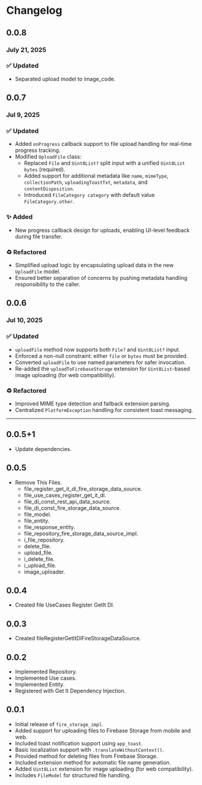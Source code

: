 # Changelog


## 0.0.8

### July 21, 2025

### ✅ Updated

- Separated upload model to image_code.

## 0.0.7

### Jul 9, 2025

### ✅ Updated

- Added `onProgress` callback support to file upload handling for real-time progress tracking.
- Modified `UploadFile` class:
  - Replaced `File` and `Uint8List?` split input with a unified `Uint8List bytes` (required).
  - Added support for additional metadata like `name`, `mimeType`, `collectionPath`, `uploadingToastTxt`, `metadata`, and `contentDisposition`.
  - Introduced `FileCategory category` with default value `FileCategory.other`.

### ✨ Added

- New progress callback design for uploads, enabling UI-level feedback during file transfer.

### ♻️ Refactored

- Simplified upload logic by encapsulating upload data in the new `UploadFile` model.
- Ensured better separation of concerns by pushing metadata handling responsibility to the caller.


## 0.0.6
### Jul 10, 2025

### ✅ Updated

- `uploadFile` method now supports both `File?` and `Uint8List?` input.
- Enforced a non-null constraint: either `file` or `bytes` must be provided.
- Converted `uploadFile` to use named parameters for safer invocation.
- Re-added the `uploadToFirebaseStorage` extension for `Uint8List`-based image uploading (for web compatibility).

### ♻️ Refactored

- Improved MIME type detection and fallback extension parsing.
- Centralized `PlatformException` handling for consistent toast messaging.

---

## 0.0.5+1

- Update dependencies.

## 0.0.5

- Remove This Files.
    - file_register_get_it_di_fire_storage_data_source.
    - file_use_cases_register_get_it_di.
    - file_di_const_rest_api_data_source.
    - file_di_const_fire_storage_data_source.
    - file_model.
    - file_entity.
    - file_response_entity.
    - file_repository_fire_storage_data_source_impl.
    - i_file_repository.
    - delete_file.
    - upload_file.
    - i_delete_file.
    - i_upload_file.
    - image_uploader.

## 0.0.4

- Created file UseCases Register GetIt DI.

## 0.0.3

- Created fileRegisterGetItDIFireStorageDataSource.

## 0.0.2

- Implemented Repository.
- Implemented Use cases.
- Implemented Entity.
- Registered with Get It Dependency Injection.

## 0.0.1

- Initial release of `fire_storage_impl`.
- Added support for uploading files to Firebase Storage from mobile and web.
- Included toast notification support using `app_toast`.
- Basic localization support with `.translateWithoutContext()`.
- Provided method for deleting files from Firebase Storage.
- Included extension method for automatic file name generation.
- Added `Uint8List` extension for image uploading (for web compatibility).
- Includes `FileModel` for structured file handling.

